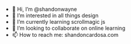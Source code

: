 - 👋  Hi, I’m @shandonwayne
- 👀  I’m interested in all things design
- 🌱  I’m currently learning scrollmagic js
- 💞️  I’m looking to collaborate on online learning
- 📫  How to reach me: shandoncardosa.com

<!---
shandonwayne/shandonwayne is a ✨ special ✨ repository because its `README.md` (this file) appears on your GitHub profile.
You can click the Preview link to take a look at your changes.
--->
